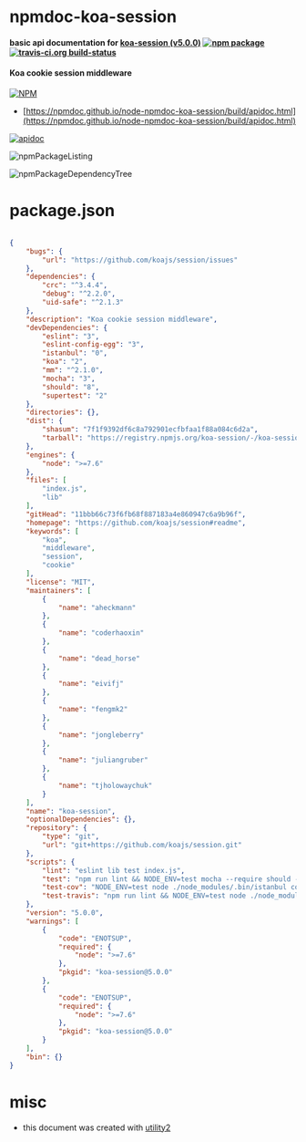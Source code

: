 # npmdoc-koa-session

#### basic api documentation for  [koa-session (v5.0.0)](https://github.com/koajs/session#readme)  [![npm package](https://img.shields.io/npm/v/npmdoc-koa-session.svg?style=flat-square)](https://www.npmjs.org/package/npmdoc-koa-session) [![travis-ci.org build-status](https://api.travis-ci.org/npmdoc/node-npmdoc-koa-session.svg)](https://travis-ci.org/npmdoc/node-npmdoc-koa-session)

#### Koa cookie session middleware

[![NPM](https://nodei.co/npm/koa-session.png?downloads=true&downloadRank=true&stars=true)](https://www.npmjs.com/package/koa-session)

- [https://npmdoc.github.io/node-npmdoc-koa-session/build/apidoc.html](https://npmdoc.github.io/node-npmdoc-koa-session/build/apidoc.html)

[![apidoc](https://npmdoc.github.io/node-npmdoc-koa-session/build/screenCapture.buildCi.browser.%252Ftmp%252Fbuild%252Fapidoc.html.png)](https://npmdoc.github.io/node-npmdoc-koa-session/build/apidoc.html)

![npmPackageListing](https://npmdoc.github.io/node-npmdoc-koa-session/build/screenCapture.npmPackageListing.svg)

![npmPackageDependencyTree](https://npmdoc.github.io/node-npmdoc-koa-session/build/screenCapture.npmPackageDependencyTree.svg)



# package.json

```json

{
    "bugs": {
        "url": "https://github.com/koajs/session/issues"
    },
    "dependencies": {
        "crc": "^3.4.4",
        "debug": "^2.2.0",
        "uid-safe": "^2.1.3"
    },
    "description": "Koa cookie session middleware",
    "devDependencies": {
        "eslint": "3",
        "eslint-config-egg": "3",
        "istanbul": "0",
        "koa": "2",
        "mm": "^2.1.0",
        "mocha": "3",
        "should": "8",
        "supertest": "2"
    },
    "directories": {},
    "dist": {
        "shasum": "7f1f9392df6c8a792901ecfbfaa1f88a084c6d2a",
        "tarball": "https://registry.npmjs.org/koa-session/-/koa-session-5.0.0.tgz"
    },
    "engines": {
        "node": ">=7.6"
    },
    "files": [
        "index.js",
        "lib"
    ],
    "gitHead": "11bbb66c73f6fb68f887183a4e860947c6a9b96f",
    "homepage": "https://github.com/koajs/session#readme",
    "keywords": [
        "koa",
        "middleware",
        "session",
        "cookie"
    ],
    "license": "MIT",
    "maintainers": [
        {
            "name": "aheckmann"
        },
        {
            "name": "coderhaoxin"
        },
        {
            "name": "dead_horse"
        },
        {
            "name": "eivifj"
        },
        {
            "name": "fengmk2"
        },
        {
            "name": "jongleberry"
        },
        {
            "name": "juliangruber"
        },
        {
            "name": "tjholowaychuk"
        }
    ],
    "name": "koa-session",
    "optionalDependencies": {},
    "repository": {
        "type": "git",
        "url": "git+https://github.com/koajs/session.git"
    },
    "scripts": {
        "lint": "eslint lib test index.js",
        "test": "npm run lint && NODE_ENV=test mocha --require should --reporter spec test/*.test.js",
        "test-cov": "NODE_ENV=test node ./node_modules/.bin/istanbul cover ./node_modules/.bin/_mocha -- --require should test/*.test.js",
        "test-travis": "npm run lint && NODE_ENV=test node ./node_modules/.bin/istanbul cover ./node_modules/.bin/_mocha --report lcovonly -- --require should test/*.test.js"
    },
    "version": "5.0.0",
    "warnings": [
        {
            "code": "ENOTSUP",
            "required": {
                "node": ">=7.6"
            },
            "pkgid": "koa-session@5.0.0"
        },
        {
            "code": "ENOTSUP",
            "required": {
                "node": ">=7.6"
            },
            "pkgid": "koa-session@5.0.0"
        }
    ],
    "bin": {}
}
```



# misc
- this document was created with [utility2](https://github.com/kaizhu256/node-utility2)
